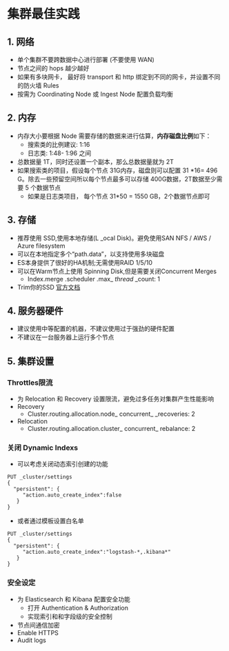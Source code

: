 # 集群最佳实践

## 1. 网络

* 单个集群不要跨数据中心进行部署 (不要使用 WAN)
* 节点之间的 hops 越少越好
* 如果有多块网卡， 最好将 transport 和 http 绑定到不同的网卡，并设置不同的防火墙 Rules
* 按需为 Coordinating Node 或 Ingest Node 配置负载均衡



## 2. 内存

* 内存大小要根据 Node 需要存储的数据来进行估算，**内存磁盘比例**如下：
  * 搜索类的比例建议:  1:16
  * 日志类:  1:48- 1:96 之间
* 总数据量 1T，同时还设置一个副本，那么总数据量就为 2T
* 如果搜索类的项目，假设每个节点 31G内存，磁盘则可以配置 31 *16= 496 G。除去一些预留空间所以每个节点最多可以存储 400G数据，2T数据至少需 要 5 个数据节点
    * 如果是日志类项目， 每个节点 31*50 = 1550 GB，2个数据节点即可



## 3. 存储

* 推荐使用 SSD,使用本地存储(L _ocal Disk)。避免使用SAN NFS / AWS / Azure filesystem
* 可以在本地指定多个“path.data”，以支持使用多块磁盘
* ES本身提供了很好的HA机制;无需使用RAID 1/5/10
* 可以在Warm节点上使用 Spinning Disk,但是需要关闭Concurrent Merges
  * Index.merge .scheduler .max_ _thread_ _count: 1
* Trim你的SSD [官方文档](https://www.elastic.co/blog/is-your-elasticsearch-trimmed)



## 4. 服务器硬件

* 建议使用中等配置的机器，不建议使用过于强劲的硬件配置
* 不建议在一台服务器上运行多个节点



## 5. 集群设置

### Throttles限流

* 为 Relocation 和 Recovery 设置限流，避免过多任务对集群产生性能影响
* Recovery
  * Cluster.routing.allocation.node_ concurrent_ _recoveries: 2
* Relocation
  * Cluster.routing.allocation.cluster_ concurrent_ rebalance: 2

 

### 关闭 Dynamic Indexs

* 可以考虑关闭动态索引创建的功能

```http
PUT _cluster/settings
{
  "persistent": {
     "action.auto_create_index":false
   }
}
```



* 或者通过模板设置白名单

```http
PUT _cluster/settings
{
  "persistent": {
     "action.auto_create_index":"logstash-*,.kibana*"
   }
}
```

### 安全设定

* 为 Elasticsearch 和 Kibana 配置安全功能
  * 打开 Authentication & Authorization
  * 实现索引和和字段级的安全控制
* 节点间通信加密
* Enable HTTPS
* Audit logs

